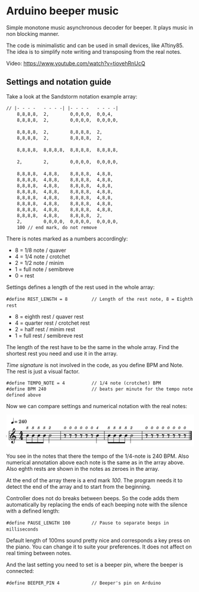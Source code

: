 # Arduino beeper music
Simple monotone music asynchronous decoder for beeper. It plays music in non blocking manner.

The code is minimalistic and can be used in small devices, like ATtiny85. The idea is to simplify note writing and transposing from the real notes.

Video: https://www.youtube.com/watch?v=tiovehRnUcQ

## Settings and notation guide

Take a look at the Sandstorm notation example array:
```
// |- - - -   - - - -| |- - - -   - - - -|
    8,8,8,8,  2,        0,0,0,0,  0,0,4,
    8,8,8,8,  2,        0,0,0,0,  0,0,0,0,

    8,8,8,8,  2,        8,8,8,8,  2,
    8,8,8,8,  2,        8,8,8,8,  2,

    8,8,8,8,  8,8,8,8,  8,8,8,8,  8,8,8,8,

    2,        2,        0,0,0,0,  0,0,0,0,

    8,8,8,8,  4,8,8,    8,8,8,8,  4,8,8,
    8,8,8,8,  4,8,8,    8,8,8,8,  4,8,8,
    8,8,8,8,  4,8,8,    8,8,8,8,  4,8,8,
    8,8,8,8,  4,8,8,    8,8,8,8,  4,8,8,
    8,8,8,8,  4,8,8,    8,8,8,8,  4,8,8,
    8,8,8,8,  4,8,8,    8,8,8,8,  4,8,8,
    8,8,8,8,  4,8,8,    8,8,8,8,  4,8,8,
    8,8,8,8,  4,8,8,    8,8,8,8,  2,
    2,        0,0,0,0,  0,0,0,0,  0,0,0,0,
    100 // end mark, do not remove
```
There is notes marked as a numbers accordingly:

-	8 = 1/8 note / quaver
-	4 = 1/4 note / crotchet
-	2 = 1/2 note / minim
-	1 = full note / semibreve
- 0 = rest

Settings defines a length of the rest used in the whole array:

`#define REST_LENGTH = 8         // Length of the rest note, 8 = Eighth rest`

- 8 = eighth rest / quaver rest
- 4 = quarter rest / crotchet rest
- 2 = half rest / minim rest
- 1 = full rest / semibreve rest

The length of the rest have to be the same in the whole array. Find the shortest rest you need and use it in the array.

_Time signature_ is not involved in the code, as you define BPM and Note. The rest is just a visual factor.

```
#define TEMPO_NOTE = 4          // 1/4 note (crotchet) BPM
#define BPM 240                 // beats per minute for the tempo note defined above
```
Now we can compare settings and numerical notation with the real notes:

![Note example](https://raw.githubusercontent.com/dimamedia/arduino_beeper_music/master/Notation%20example.png)

You see in the notes that there the tempo of the 1/4-note is 240 BPM. Also numerical annotation above each note is the same as in the array above. Also eghth rests are shown in the notes as zeroes in the array.

At the end of the array there is a end mark _100_. The program needs it to detect the end of the array and to start from the beginning.

Controller does not do breaks between beeps. So the code adds them automatically by replacing the ends of each beeping note with the silence with a defined length:

`#define PAUSE_LENGTH 100        // Pause to separate beeps in milliseconds`

Default length of 100ms sound pretty nice and corresponds a key press on the piano. You can change it to suite your preferences. It does not affect on real timing between notes. 

And the last setting you need to set is a beeper pin, where the beeper is connected:

`#define BEEPER_PIN 4            // Beeper's pin on Arduino`


